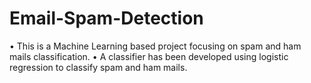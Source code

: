 # Email-Spam-Detection
•	This is a Machine Learning based project focusing on spam and ham mails classification.
• A classifier has been developed using logistic regression to classify spam and ham mails.     
